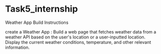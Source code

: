 # Task5_internship
Weather App Build Instructions


create a Weather App : Build a web page that fetches weather data from a weather API based on the user's location or a user-inputted location. Display the current weather conditions, temperature, and other relevant information.
